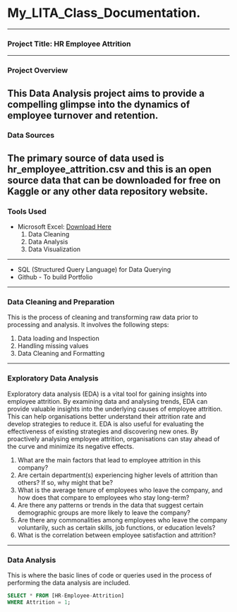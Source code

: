 # My_LITA_Class_Documentation.
---
### Project Title: HR Employee Attrition
---
### Project Overview
This Data Analysis project aims to provide a compelling glimpse into the dynamics of employee turnover and retention.
---
### Data Sources
The primary source of data used is hr_employee_attrition.csv and this is an open source data that can be downloaded for free on Kaggle or any other data repository website.
---
### Tools Used
- Microsoft Excel: [Download Here](https://www.kaggle.com/datasets/pavansubhasht/ibm-hr-analytics-attrition-dataset)
  1. Data Cleaning
  2. Data Analysis
  3. Data Visualization
---  
- SQL (Structured Query Language) for Data Querying
- Github - To build Portfolio
---
### Data Cleaning and Preparation
This is the process of cleaning and transforming raw data prior to processing and analysis. It involves the following steps:
1. Data loading and Inspection
2. Handling missing values
3. Data Cleaning and Formatting
---
### Exploratory Data Analysis
Exploratory data analysis (EDA) is a vital tool for gaining insights into employee attrition. By examining data and analysing trends, EDA can provide valuable insights into the underlying causes of employee attrition. This can help organisations better understand their attrition rate and develop strategies to reduce it. EDA is also useful for evaluating the effectiveness of existing strategies and discovering new ones. By proactively analysing employee attrition, organisations can stay ahead of the curve and minimize its negative effects.
1. What are the main factors that lead to employee attrition in this company?
2. Are certain department(s) experiencing higher levels of attrition than others? If so, why might that be?
3. What is the average tenure of employees who leave the company, and how does that compare to employees who stay long-term?
4. Are there any patterns or trends in the data that suggest certain demographic groups are more likely to leave the company?
5. Are there any commonalities among employees who leave the company voluntarily, such as certain skills, job functions, or education levels?
6. What is the correlation between employee satisfaction and attrition?
---
### Data Analysis
This is where the basic lines of code or queries used in the process of performing the data analysis are included.

``` SQL
SELECT * FROM [HR-Employee-Attrition]
WHERE Attrition = 1;
```
